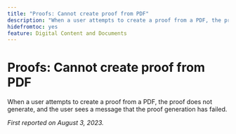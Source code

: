 ```yaml
---
title: "Proofs: Cannot create proof from PDF"
description: "When a user attempts to create a proof from a PDF, the proof does not generate, and the user sees a message that the proof generation has failed."
hidefromtoc: yes
feature: Digital Content and Documents
---
```


# Proofs: Cannot create proof from PDF

<!--WF and WFP TOCs-->

When a user attempts to create a proof from a PDF, the proof does not generate, and the user sees a message that the proof generation has failed.

_First reported on August 3, 2023._ 

